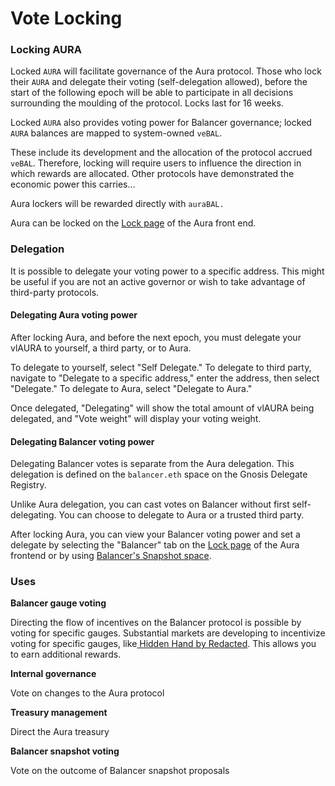 # Vote Locking

### Locking AURA

Locked `AURA` will facilitate governance of the Aura protocol. Those who lock their `AURA` and delegate their voting (self-delegation allowed), before the start of the following epoch will be able to participate in all decisions surrounding the moulding of the protocol. Locks last for 16 weeks.

Locked `AURA` also provides voting power for Balancer governance; locked `AURA` balances are mapped to system-owned `veBAL`.

These include its development and the allocation of the protocol accrued `veBAL`. Therefore, locking will require users to influence the direction in which rewards are allocated. Other protocols have demonstrated the economic power this carries...

Aura lockers will be rewarded directly with `auraBAL.`

Aura can be locked on the [Lock page](https://app.aura.finance/#/lock) of the Aura front end.

### Delegation

It is possible to delegate your voting power to a specific address. This might be useful if you are not an active governor or wish to take advantage of third-party protocols.

#### Delegating Aura voting power

After locking Aura, and before the next epoch, you must delegate your vlAURA to yourself, a third party, or to Aura.

To delegate to yourself, select "Self Delegate."  To delegate to third party, navigate to "Delegate to a specific address," enter the address, then select "Delegate."  To delegate to Aura, select "Delegate to Aura."

Once delegated, "Delegating" will show the total amount of vlAURA being delegated, and "Vote weight" will display your voting weight.

#### Delegating Balancer voting power

Delegating Balancer votes is separate from the Aura delegation. This delegation is defined on the `balancer.eth` space on the Gnosis Delegate Registry.

Unlike Aura delegation, you can cast votes on Balancer without first self-delegating. You can choose to delegate to Aura or a trusted third party.&#x20;

After locking Aura, you can view your Balancer voting power and set a delegate by selecting the "Balancer" tab on the [Lock page](https://app.aura.finance/#/lock) of the Aura frontend or by using [Balancer's Snapshot space](https://snapshot.org/#/delegate/balancer.eth).&#x20;



### Uses

**Balancer gauge voting**

Directing the flow of incentives on the Balancer protocol is possible by voting for specific gauges. Substantial markets are developing to incentivize voting for specific gauges, like[ Hidden Hand by Redacted](https://hiddenhand.finance/aura). This allows you to earn additional rewards.

**Internal governance**

Vote on changes to the Aura protocol

**Treasury management**

Direct the Aura treasury

**Balancer snapshot voting**

Vote on the outcome of Balancer snapshot proposals
